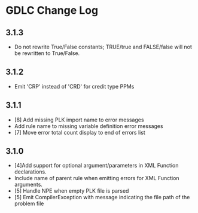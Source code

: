 # GDLC Change Log

## 3.1.3

- Do not rewrite True/False constants; TRUE/true and FALSE/false will not be rewritten to True/False.

## 3.1.2

- Emit 'CRP' instead of 'CRD' for credit type PPMs

## 3.1.1

- [8] Add missing PLK import name to error messages
- Add rule name to missing variable definition error messages
- [7] Move error total count display to end of errors list

## 3.1.0

- [4]Add support for optional argument/parameters in XML Function declarations.
- Include name of parent rule when emitting errors for XML Function arguments.
- [5] Handle NPE when empty PLK file is parsed
- [5] Emit CompilerException with message indicating the file path of the problem file


